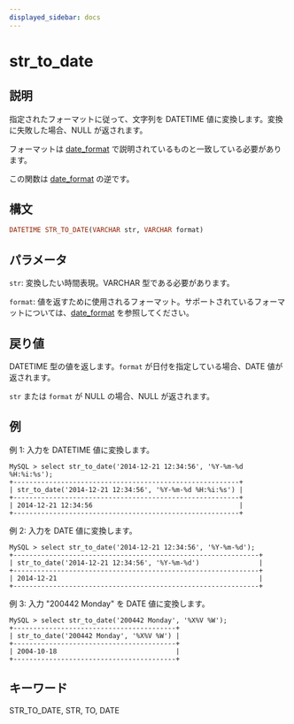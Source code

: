 ```yaml
---
displayed_sidebar: docs
---
```


# str_to_date

## 説明

指定されたフォーマットに従って、文字列を DATETIME 値に変換します。変換に失敗した場合、NULL が返されます。

フォーマットは [date_format](./date_format.md) で説明されているものと一致している必要があります。

この関数は [date_format](./date_format.md) の逆です。

## 構文

```Haskell
DATETIME STR_TO_DATE(VARCHAR str, VARCHAR format)
```

## パラメータ

`str`: 変換したい時間表現。VARCHAR 型である必要があります。

`format`: 値を返すために使用されるフォーマット。サポートされているフォーマットについては、[date_format](./date_format.md) を参照してください。

## 戻り値

DATETIME 型の値を返します。`format` が日付を指定している場合、DATE 値が返されます。

`str` または `format` が NULL の場合、NULL が返されます。

## 例

例 1: 入力を DATETIME 値に変換します。

```Plain Text
MySQL > select str_to_date('2014-12-21 12:34:56', '%Y-%m-%d %H:%i:%s');
+---------------------------------------------------------+
| str_to_date('2014-12-21 12:34:56', '%Y-%m-%d %H:%i:%s') |
+---------------------------------------------------------+
| 2014-12-21 12:34:56                                     |
+---------------------------------------------------------+
```

例 2: 入力を DATE 値に変換します。

```Plain Text
MySQL > select str_to_date('2014-12-21 12:34:56', '%Y-%m-%d');
+--------------------------------------------------------------+
| str_to_date('2014-12-21 12:34:56', '%Y-%m-%d')               |
+--------------------------------------------------------------+
| 2014-12-21                                                   |
+--------------------------------------------------------------+
```

例 3: 入力 "200442 Monday" を DATE 値に変換します。

```Plain Text
MySQL > select str_to_date('200442 Monday', '%X%V %W');
+-----------------------------------------+
| str_to_date('200442 Monday', '%X%V %W') |
+-----------------------------------------+
| 2004-10-18                              |
+-----------------------------------------+
```

## キーワード

STR_TO_DATE, STR, TO, DATE